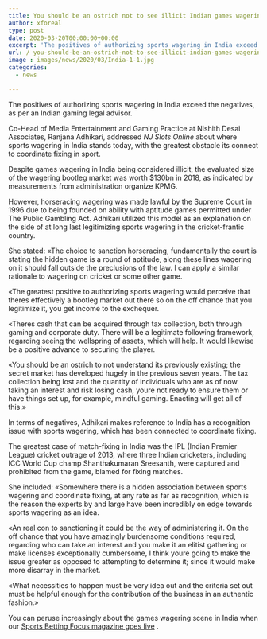 ```yaml
---
title: You should be an ostrich not to see illicit Indian games wagering market says lawyer
author: xforeal 
type: post
date: 2020-03-20T00:00:00+00:00
excerpt: 'The positives of authorizing sports wagering in India exceed the negatives, as per an Indian gaming lawyer '
url: / you-should-be-an-ostrich-not-to-see-illicit-indian-games-wagering-market-says-lawyer/
image : images/news/2020/03/India-1-1.jpg
categories:
  - news

---
```

The positives of authorizing sports wagering in India exceed the negatives, as per an Indian gaming legal advisor. 

Co-Head of Media Entertainment and Gaming Practice at Nishith Desai Associates, Ranjana Adhikari, addressed _NJ Slots Online_ about where sports wagering in India stands today, with the greatest obstacle its connect to coordinate fixing in sport. 

Despite games wagering in India being considered illicit, the evaluated size of the wagering bootleg market was worth $130bn in 2018, as indicated by measurements from administration organize KPMG. 

However, horseracing wagering was made lawful by the Supreme Court in 1996 due to being founded on ability with aptitude games permitted under The Public Gambling Act. Adhikari utilized this model as an explanation on the side of at long last legitimizing sports wagering in the cricket-frantic country. 

She stated: &#171;The choice to sanction horseracing, fundamentally the court is stating the hidden game is a round of aptitude, along these lines wagering on it should fall outside the preclusions of the law. I can apply a similar rationale to wagering on cricket or some other game. 

&#171;The greatest positive to authorizing sports wagering would perceive that theres effectively a bootleg market out there so on the off chance that you legitimize it, you get income to the exchequer. 

&#171;Theres cash that can be acquired through tax collection, both through gaming and corporate duty. There will be a legitimate following framework, regarding seeing the wellspring of assets, which will help. It would likewise be a positive advance to securing the player. 

&#171;You should be an ostrich to not understand its previously existing; the secret market has developed hugely in the previous seven years. The tax collection being lost and the quantity of individuals who are as of now taking an interest and risk losing cash, youre not ready to ensure them or have things set up, for example, mindful gaming. Enacting will get all of this.&#187; 

In terms of negatives, Adhikari makes reference to India has a recognition issue with sports wagering, which has been connected to coordinate fixing. 

The greatest case of match-fixing in India was the IPL (Indian Premier League) cricket outrage of 2013, where three Indian cricketers, including ICC World Cup champ Shanthakumaran Sreesanth, were captured and prohibited from the game, blamed for fixing matches. 

She included: &#171;Somewhere there is a hidden association between sports wagering and coordinate fixing, at any rate as far as recognition, which is the reason the experts by and large have been incredibly on edge towards sports wagering as an idea. 

&#171;An real con to sanctioning it could be the way of administering it. On the off chance that you have amazingly burdensome conditions required, regarding who can take an interest and you make it an elitist gathering or make licenses exceptionally cumbersome, I think youre going to make the issue greater as opposed to attempting to determine it; since it would make more disarray in the market. 

&#171;What necessities to happen must be very idea out and the criteria set out must be helpful enough for the contribution of the business in an authentic fashion.&#187; 

You can peruse increasingly about the games wagering scene in India when our [Sports Betting Focus magazine goes live][1] .

 [1]: #